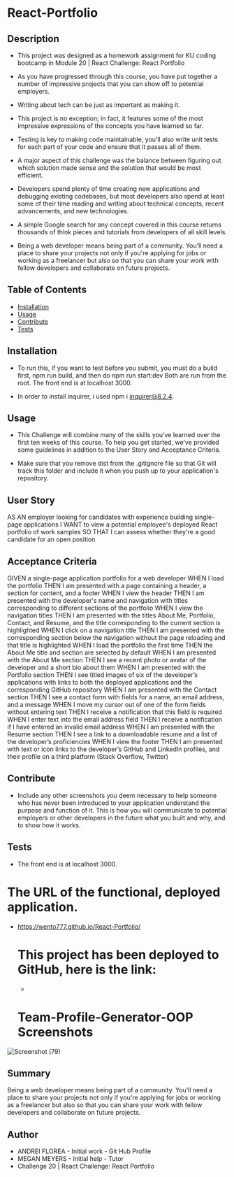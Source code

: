 # React-Portfolio

 


 ## Description 

- This project was designed as a homework assignment for KU coding bootcamp in Module 20 | React Challenge: React Portfolio

- As you have progressed through this course, you have put together a number of impressive projects that you can show off to potential employers.

-  Writing about tech can be just as important as making it.

- This project is no exception; in fact, it features some of the most impressive expressions of the concepts you have learned so far.

- Testing is key to making code maintainable, you’ll also write unit tests for each part of your code and ensure that it passes all of them.

- A major aspect of this challenge was the balance between figuring out which solution made sense and the solution that would be most efficient.

- Developers spend plenty of time creating new applications and debugging existing codebases, but most developers also spend at least some of their time reading and writing about technical concepts, recent advancements, and new technologies.

- A simple Google search for any concept covered in this course returns thousands of think pieces and tutorials from developers of all skill levels.

- Being a web developer means being part of a community. You’ll need a place to share your projects not only if you're applying for jobs or working as a freelancer but also so that you can share your work with fellow developers and collaborate on future projects.



 ## Table of Contents

  - [Installation](#installation)
  - [Usage](#usage)
  - [Contribute](#contribute)
  - [Tests](#tests)
 
 
 
 ## Installation

  - To run this, if you want to test before you submit, you must do a build first, npm run build, and then do npm run start:dev 
Both are run from the root. The front end is at localhost 3000.

- In order to install inquirer, i used npm i inquirer@8.2.4.




## Usage

  - This Challenge will combine many of the skills you’ve learned over the first ten weeks of this course. To help you get started, we’ve provided some guidelines in addition to the User Story and Acceptance Criteria.


  - Make sure that you remove dist from the .gitignore file so that Git will track this folder and include it when you push up to your application's repository.
  




## User Story
AS AN employer looking for candidates with experience building single-page applications
I WANT to view a potential employee's deployed React portfolio of work samples
SO THAT I can assess whether they're a good candidate for an open position

## Acceptance Criteria

GIVEN a single-page application portfolio for a web developer
WHEN I load the portfolio
THEN I am presented with a page containing a header, a section for content, and a footer
WHEN I view the header
THEN I am presented with the developer's name and navigation with titles corresponding to different sections of the portfolio
WHEN I view the navigation titles
THEN I am presented with the titles About Me, Portfolio, Contact, and Resume, and the title corresponding to the current section is highlighted
WHEN I click on a navigation title
THEN I am presented with the corresponding section below the navigation without the page reloading and that title is highlighted
WHEN I load the portfolio the first time
THEN the About Me title and section are selected by default
WHEN I am presented with the About Me section
THEN I see a recent photo or avatar of the developer and a short bio about them
WHEN I am presented with the Portfolio section
THEN I see titled images of six of the developer’s applications with links to both the deployed applications and the corresponding GitHub repository
WHEN I am presented with the Contact section
THEN I see a contact form with fields for a name, an email address, and a message
WHEN I move my cursor out of one of the form fields without entering text
THEN I receive a notification that this field is required
WHEN I enter text into the email address field
THEN I receive a notification if I have entered an invalid email address
WHEN I am presented with the Resume section
THEN I see a link to a downloadable resume and a list of the developer’s proficiencies
WHEN I view the footer
THEN I am presented with text or icon links to the developer’s GitHub and LinkedIn profiles, and their profile on a third platform (Stack Overflow, Twitter) 

 ## Contribute 

 
 - Include any other screenshots you deem necessary to help someone who has never been introduced to your application understand the purpose and function of it. This is how you will communicate to potential employers or other developers in the future what you built and why, and to show how it works.


## Tests

  
  - The front end is at localhost 3000.





# The URL of the functional, deployed application.
* https://wento777.github.io/React-Portfolio/
 

  # This project has been deployed to GitHub, here is the link:
  
  * 


  # Team-Profile-Generator-OOP Screenshots
 

![Screenshot (79)](https://github.com/wento777/React-Portfolio/assets/70625665/d3d50a46-b454-4c22-a839-ba5bcec10357)

## Summary

 Being a web developer means being part of a community. You’ll need a place to share your projects not only if you're applying for jobs or working as a freelancer but also so that you can share your work with fellow developers and collaborate on future projects.





## Author
 * ANDREI FLOREA - Initial work - Git Hub Profile
 * MEGAN MEYERS - Initial help - Tutor
 * Challenge 20 | React Challenge: React Portfolio
